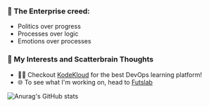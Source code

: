 ### 🏢 The Enterprise creed:
  - Politics over progress
  - Processes over logic
  - Emotions over processes

### 🧠 My Interests and Scatterbrain Thoughts
- 🧑‍🎓 Checkout [KodeKloud](https://kodekloud.com) for the best DevOps learning platform!
- 🌐 To see what I'm working on, head to [Futslab](https://futslab.co.za)
  
![Anurag's GitHub stats](https://github-readme-stats.vercel.app/api?username=futs&show_icons=true&theme=transparent)

<!--
**Futs/Futs** is a ✨ _special_ ✨ repository because its `README.md` (this file) appears on your GitHub profile.

Here are some ideas to get you started:
- 🌐 To see what I'm working on, head to [Futslab](https://futslab.co.za)
- 🔭 I’m currently working on ...
- 🌱 I’m currently learning ...
- 👯 I’m looking to collaborate on ...
- 🤔 I’m looking for help with ...
- 💬 Ask me about ...
- 📫 How to reach me: ...
- ⚡ Fun fact: ...
-->

